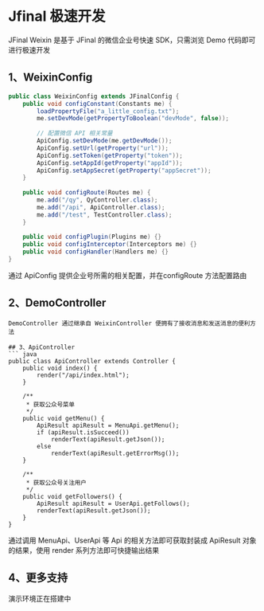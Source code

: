 # Jfinal 极速开发
JFinal Weixin 是基于 JFinal 的微信企业号快速 SDK，只需浏览 Demo 代码即可进行极速开发

## 1、WeixinConfig
```java
public class WeixinConfig extends JFinalConfig {
	public void configConstant(Constants me) {
		loadPropertyFile("a_little_config.txt");
		me.setDevMode(getPropertyToBoolean("devMode", false));
		
		// 配置微信 API 相关常量
		ApiConfig.setDevMode(me.getDevMode());
		ApiConfig.setUrl(getProperty("url"));
		ApiConfig.setToken(getProperty("token"));
		ApiConfig.setAppId(getProperty("appId"));
		ApiConfig.setAppSecret(getProperty("appSecret"));
	}
	
	public void configRoute(Routes me) {
		me.add("/qy", QyController.class);
		me.add("/api", ApiController.class);
		me.add("/test", TestController.class);
	}
	
	public void configPlugin(Plugins me) {}
	public void configInterceptor(Interceptors me) {}
	public void configHandler(Handlers me) {}
}
```
通过 ApiConfig 提供企业号所需的相关配置，并在configRoute 方法配置路由

## 2、DemoController

```
DemoController 通过继承自 WeixinController 便拥有了接收消息和发送消息的便利方法

## 3、ApiController
``` java
public class ApiController extends Controller {
	public void index() {
		render("/api/index.html");
	}
	
	/**
	 * 获取公众号菜单
	 */
	public void getMenu() {
		ApiResult apiResult = MenuApi.getMenu();
		if (apiResult.isSucceed())
			renderText(apiResult.getJson());
		else
			renderText(apiResult.getErrorMsg());
	}
	
	/**
	 * 获取公众号关注用户
	 */
	public void getFollowers() {
		ApiResult apiResult = UserApi.getFollows();
		renderText(apiResult.getJson());
	}
}

```
通过调用 MenuApi、UserApi 等 Api 的相关方法即可获取封装成 ApiResult 对象的结果，使用 render 系列方法即可快捷输出结果


## 4、更多支持
演示环境正在搭建中  

